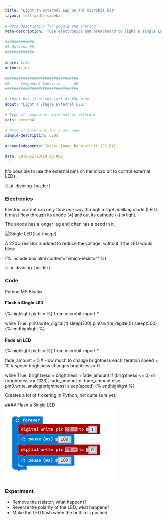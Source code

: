 ```yaml
---
title: "Light an external LED on the microbit bit"
layout: text-width-sidebar

# Meta description for google and sharing
meta-description:  "Use electronics and breadboard to light a single LED with the micro:bit."

#############
## Options ##
#############

share: true
author: jez

#################################
##     Component Specific      ##
#################################

# About Box is on the left of the page
about: "Light a Single External LED."

# Type of component: internal or external
cats: external

# Name of Component for index page
simple-description: LEDs

acknowledgements: Teaser image by Adafruit (CC-BY).

date: 2016-12-23T10:20:00Z
---
```


It's possible to use the external pins on the micro:bit to control external LEDs. 

{:.ui .dividing .header}
### Electronics

Electric current can only flow _one way_ through a _light emitting diode_ (LED). It must flow through its anode (**+**) and out its cathode (**-**) to light.

The anode has a longer leg and often has a bend in it.

![Single LED](/components/images/single-led.png){:.ui .image}

A 220&#8486; resistor is added to reduce the voltage; without it the LED would blow.

{% include box.html content="which-resistor" %}

{:.ui .dividing .header}
### Code

<div class="ui top attached tabular menu">
<a class="item active" data-tab="first">Python</a>
<a class="item" data-tab="second">MS Blocks</a>
</div>


<div class="ui bottom attached tab segment active" data-tab="first" markdown="1">

#### Flash a Single LED

{% highlight python %}
from microbit import *

while True:
    pin0.write_digital(1)
    sleep(500)
    pin0.write_digital(0)
    sleep(500)
{% endhighlight %}

#### Fade an LED

{% highlight python %}
from microbit import *

fade_amount = 5   # How much to change brightness each iteration
speed = 10        # speed brightness changes
brightness = 0

while True:
    brightness = brightness + fade_amount
    if (brightness <= 0) or (brightness >= 1023):
        fade_amount = -fade_amount
    else:
        pin0.write_analog(brightness)
    sleep(speed)
{% endhighlight %}

Creates a lot of flickering in Python; not quite sure yet.

</div>
<div class="ui bottom attached tab segment" data-tab="second" markdown="1">
#### Flash a Single LED
<img src="images/single-led-pxt.png" class="ui image">
</div>

### Experiment
* Remove the resistor; what happens?
* Reverse the polarity of the LED; what happens?
* Make the LED flash when the button is pushed.